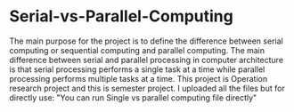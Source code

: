 # Serial-vs-Parallel-Computing
The main purpose for the project is to define the difference between serial computing or sequential computing and parallel computing. The main difference between serial and parallel processing in computer architecture is that serial processing performs a single task at a time while parallel processing performs multiple tasks at a time.
This project is Operation research project and this is semester project. I uploaded all the files but for directly use:
"You can run Single vs parallel computing file directly"
